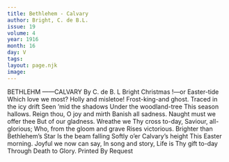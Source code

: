```yaml
---
title: Bethlehem - Calvary
author: Bright, C. de B.L.
issue: 19
volume: 4
year: 1916
month: 16
day: V
tags:
layout: page.njk
image:
---
```

BETHLEHM ——CALVARY    By C. de B. L Bright       Christmas !—or Easter-tide    Which love we most?    Holly and misletoe!    Frost-king-and ghost.    Traced in the icy drift    Seen ’mid the shadows    Under the woodland-tree    This season hallows.    Reign thou, O joy and mirth    Banish all sadness.    Naught must we offer thee    But of our gladness.    Wreathe we Thy cross to-day,    Saviour, all-glorious;    Who, from the gloom and grave    Rises victorious.    Brighter than Bethlehem’s Star    Is the beam falling    Softly o’er Calvary’s height    This Easter morning.    Joyful we now can say,    In song and story,    Life is Thy gift to-day    Through Death to Glory.       Printed By Request 
